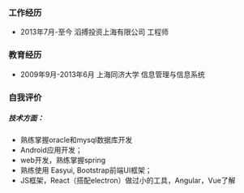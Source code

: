 ### 工作经历
* 2013年7月-至今 滔搏投资上海有限公司 工程师

### 教育经历
* 2009年9月-2013年6月 上海同济大学 信息管理与信息系统

### 自我评价
##### 技术方面：
  * 熟练掌握oracle和mysql数据库开发
  * Android应用开发；
  * web开发，熟练掌握spring
  * 熟练使用 Easyui, Bootstrap前端UI框架；
  * JS框架，React（搭配electron）做过小的工具，Angular，Vue了解
